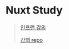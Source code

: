 # Nuxt Study


> [인프런 강의](https://www.inflearn.com/course/Vue-nodebird-sns/)
> 
> [강의 repo](https://github.com/zerocho/vue-nodebird)
> 
>